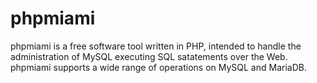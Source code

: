 # phpmiami
phpmiami is a free software tool written in PHP, intended to handle the administration of MySQL executing SQL satatements over the Web. phpmiami supports a wide range of operations on MySQL and MariaDB.
